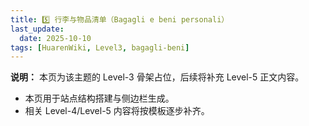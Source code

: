```yaml
---
title: 5️⃣ 行李与物品清单（Bagagli e beni personali）
last_update:
  date: 2025-10-10
tags: [HuarenWiki, Level3, bagagli-beni]
---
```

**说明：** 本页为该主题的 Level-3 骨架占位，后续将补充 Level-5 正文内容。

- 本页用于站点结构搭建与侧边栏生成。
- 相关 Level-4/Level-5 内容将按模板逐步补齐。

